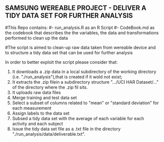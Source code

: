 
## SAMSUNG WEREABLE PROJECT -  DELIVER A TIDY DATA SET FOR FURTHER ANALYSIS
#This Repo contains:
#- run_analysis.R as an R Script
#- CodeBook.md as the codebook that describes the the variables, the data and transformations performed to clean up the data

#The script is aimed to clean-up raw data taken from wereable device and to structure a tidy data set that can be used for further analysis

In order to better exploit the script please consider that:
1) It downloads a .zip data in a local subdirectory of the working directory (i.e. "./run_analysis"),that is created if it wold not exist;
2) It extracts the .zip filein a subdirectory structure ".../UCI HAR Dataset/..." of the directory where the .zip fil sits.
3) It uploads raw data files 
4) Merge training and test data set
5) Select a subset of columns related to "mean" or "standard deviation" for each measurement
6) Assign labels to the data set
7) Subsed a tidy data set  with the average of each variable for each activity and each subject
8) Issue the tidy data set file as a .txt file in the directory "./run_analysis/data/deliverable.txt".
